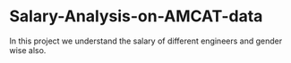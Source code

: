 # Salary-Analysis-on-AMCAT-data
In this project we understand the salary of different engineers and gender wise also.
